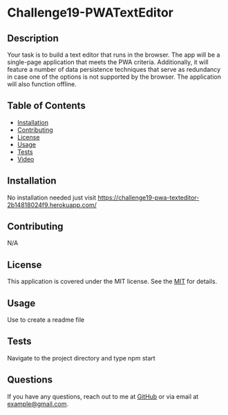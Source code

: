 # Challenge19-PWATextEditor
## Description
Your task is to build a text editor that runs in the browser. The app will be a single-page application that meets the PWA criteria. Additionally, it will feature a number of data persistence techniques that serve as redundancy in case one of the options is not supported by the browser. The application will also function offline.

## Table of Contents
- [Installation](#installation)
- [Contributing](#contributing)
- [License](#license)
- [Usage](#usage)
- [Tests](#tests)
- [Video](#video)

## Installation
No installation needed just visit https://challenge19-pwa-texteditor-2b14818024f9.herokuapp.com/

## Contributing
N/A

## License
This application is covered under the MIT license. See the [MIT]([License](https://opensource.org/licenses/MIT)) for details.

## Usage
Use to create a readme file

## Tests
Navigate to the project directory and type npm start

## Questions
If you have any questions, reach out to me at [GitHub](https://github.com/Neongreen64) or via email at example@gmail.com.
